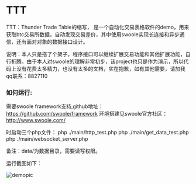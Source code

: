 # TTT
TTT：Thunder Trade Table的缩写， 是一个自动化交易表格软件的demo，用来获取btc交易所数据，自动发现交易差价，其中使用swoole实现长连接和异步通信，还有面对对象的数据接口设计。


说明：本人只是搭了个架子，程序接口可以继续扩展交易功能和其他扩展功能，自行折腾。由于本人对swoole的理解非常初步，该project也只是作为演示，所以代码上没有花费太多精力，也没有太多的文档，实在抱歉，如有其他需要，请加我qq联系：8827110


### 如何运行:

需要swoole framework支持,github地址：https://github.com/swoole/framework
环境搭建见swoole官方社区：http://www.swoole.com/

时启动三个php文件：
php ./main/http_test.php
php ./main/get_data_test.php
php ./main/websocket_server.php

备注：data/为数据目录，需要读写权限。


运行截图如下：

![demopic](http://www.logix.top/assets/ttt_demo.png "TTT demo screenshot.")

